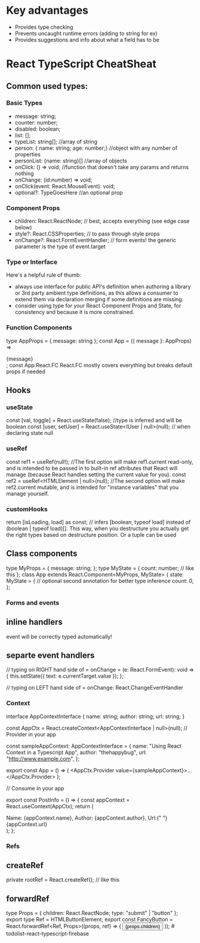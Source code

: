 # Key advantages

- Provides type checking
- Prevents uncaught runtime errors (adding to string for ex)
- Provides suggestions and info about what a field has to be

# React TypeScript CheatSheat

## Common used types:

### Basic Types

- message: string;
- counter: number;
- disabled: boolean;
- list: [];
- typeList: string[]; //array of string
- person: { name: string; age: number;} //object with any number of properties
- personList: {name: string}[] //array of objects
- onClick: () => void; //function that doesn't take any params and returns
  nothing
- onChange: (id:number) => void;
- onClick(event: React.MouseEvent<HTMLButtonElement>): void;
- optional?: TypeGoesHere //an optional prop

### Component Props

- children: React.ReactNode; // best, accepts everything (see edge case below)
- style?: React.CSSProperties; // to pass through style props
- onChange?: React.FormEventHandler<HTMLInputElement>; // form events! the
  generic parameter is the type of event.target

### Type or Interface

Here's a helpful rule of thumb:

- always use interface for public API's definition when authoring a library or
  3rd party ambient type definitions, as this allows a consumer to extend them
  via declaration merging if some definitions are missing.
- consider using type for your React Component Props and State, for consistency
  and because it is more constrained.

### Function Components

type AppProps = { message: string }; const App = ({ message }: AppProps) =>

<div>{message}</div>;
const App:React.FC<AppProps>
React.FC mostly covers everything but breaks default props if needed

## Hooks

### useState

const [val, toggle] = React.useState(false); //type is inferred and will be
boolean const [user, setUser] = React.useState<IUser | null>(null); // when
declaring state null

### useRef

const ref1 = useRef<HTMLElement>(null!); //The first option will make
ref1.current read-only, and is intended to be passed in to built-in ref
attributes that React will manage (because React handles setting the current
value for you). const ref2 = useRef<HTMLElement | null>(null); //The second
option will make ref2.current mutable, and is intended for "instance variables"
that you manage yourself.

### customHooks

return [isLoading, load] as const; // infers [boolean, typeof load] instead of
(boolean | typeof load)[]. This way, when you destructure you actually get the
right types based on destructure position. Or a tuple can be used

## Class components

type MyProps = { message: string; }; type MyState = { count: number; // like
this }; class App extends React.Component<MyProps, MyState> { state: MyState = {
// optional second annotation for better type inference count: 0, };

### Forms and events

## inline handlers

event will be correctly typed automatically!

## separte event handlers

// typing on RIGHT hand side of = onChange = (e:
React.FormEvent<HTMLInputElement>): void => { this.setState({ text:
e.currentTarget.value }); };

// typing on LEFT hand side of = onChange:
React.ChangeEventHandler<HTMLInputElement>

### Context

interface AppContextInterface { name: string; author: string; url: string; }

const AppCtx = React.createContext<AppContextInterface | null>(null); //
Provider in your app

const sampleAppContext: AppContextInterface = { name: "Using React Context in a
Typescript App", author: "thehappybug", url: "http://www.example.com", };

export const App = () => ( <AppCtx.Provider
value={sampleAppContext}>...</AppCtx.Provider> );

// Consume in your app

export const PostInfo = () => { const appContext = React.useContext(AppCtx);
return ( <div> Name: {appContext.name}, Author: {appContext.author}, Url:{" "}
{appContext.url} </div> ); };

### Refs

## createRef

private rootRef = React.createRef<HTMLDivElement>(); // like this

## forwardRef

type Props = { children: React.ReactNode; type: "submit" | "button" }; export
type Ref = HTMLButtonElement; export const FancyButton = React.forwardRef<Ref,
Props>((props, ref) => (
<button ref={ref} className="MyClassName" type={props.type}> {props.children}
</button> ));
#   t o d o l i s t - r e a c t - t y p e s c r i p t - f i r e b a s e  
 